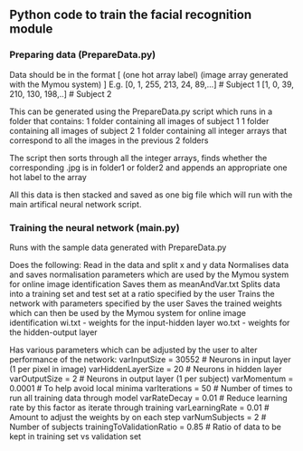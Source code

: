 ## Python code to train the facial recognition module

### Preparing data (PrepareData.py)
Data should be in the format [ (one hot array label) (image array generated with the Mymou system) ]
E.g. 
[0, 1, 255, 213, 24, 89,...]  # Subject 1
[1, 0, 39, 210, 130, 198,..]  # Subject 2

This can be generated using the PrepareData.py script which runs in a folder that contains:
1 folder containing all images of subject 1
1 folder containing all images of subject 2
1 folder containing all integer arrays that correspond to all the images in the previous 2 folders

The script then sorts through all the integer arrays, finds whether the corresponding .jpg is in folder1 or folder2 and appends an appropriate one hot label to the array

All this data is then stacked and saved as one big file which will run with the main artifical neural network script.


### Training the neural network (main.py)
Runs with the sample data generated with PrepareData.py

Does the following:
	Read in the data and split x and y data
	Normalises data and saves normalisation parameters which are used by the Mymou system for online image identification
		Saves them as meanAndVar.txt
	Splits data into a training set and test set at a ratio specified by the user
	Trains the network with parameters specified by the user
	Saves the trained weights which can then be used by the Mymou system for online image identification
		wi.txt - weights for the input-hidden layer
		wo.txt - weights for the hidden-output layer

Has various parameters which can be adjusted by the user to alter performance of the network:
    varInputSize = 30552  # Neurons in input layer (1 per pixel in image)
    varHiddenLayerSize = 20  # Neurons in hidden layer 
    varOutputSize = 2  # Neurons in output layer (1 per subject)
    varMomentum = 0.0001  # To help avoid local minima
    varIterations = 50  # Number of times to run all training data through model
    varRateDecay = 0.01  # Reduce learning rate by this factor as iterate through training
    varLearningRate = 0.01  # Amount to adjust the weights by on each step
    varNumSubjects = 2  # Number of subjects
    trainingToValidationRatio = 0.85  # Ratio of data to be kept in training set vs validation set
